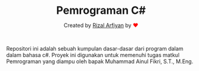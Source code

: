 <h1 align="center" style="margin-bottom:0">Pemrograman C#</h1>
<p align="center">Created by <a href="https://github.com/rizalarfiyan/" target="_blank">Rizal Arfiyan</a> by <span style="color:red">&#10084;</span></p><br />

Repositori ini adalah sebuah kumpulan dasar-dasar dari program dalam dalam bahasa c#. Proyek ini digunakan untuk memenuhi tugas matkul Pemrograman yang diampu oleh bapak Muhammad Ainul Fikri, S.T., M.Eng.